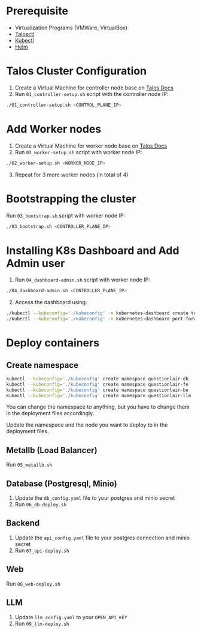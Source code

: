 # Prerequisite
- Virtualization Programs (VMWare, VirtualBox) 
- [Talosctl](https://www.talos.dev/v1.10/introduction/quickstart/)
- [Kubectl](https://kubernetes.io/docs/reference/kubectl/)
- [Helm](https://helm.sh/docs/intro/install/)
# Talos Cluster Configuration 

1. Create a Virtual Machine for controller node base on [Talos Docs](https://www.talos.dev/v1.10/talos-guides/install/local-platforms/virtualbox/)
2. Run `01_controller-setup.sh` script with the controller node IP:
```bash
./01_controller-setup.sh <CONTROL_PLANE_IP>
```
# Add Worker nodes
1. Create a Virtual Machine for worker node base on [Talos Docs](https://www.talos.dev/v1.10/talos-guides/install/local-platforms/virtualbox/)
2. Run `02_worker-setup.sh` script with worker node IP:
```bash
./02_worker-setup.sh <WORKER_NODE_IP>
```
3. Repeat for 3 more worker nodes (in total of 4)

# Bootstrapping the cluster
Run `03_bootstrap.sh` script with worker node IP:
```bash
./03_bootstrap.sh <CONTROLLER_PLANE_IP>
```
# Installing K8s Dashboard and Add Admin user
1. Run `04_dashboard-admin.sh` script with worker node IP:
```bash
./04_dashboard-admin.sh <CONTROLLER_PLANE_IP>
```
2. Access the dashboard using:
```bash
./kubectl --kubeconfig='./kubeconfig' -n kubernetes-dashboard create token admin-user
./kubectl --kubeconfig='./kubeconfig' -n kubernetes-dashboard port-forward svc/kubernetes-dashboard-kong-proxy 8443:443 --address 0.0.0.0
```
# Deploy containers

## Create namespace
```bash
kubectl --kubeconfig='./kubeconfig' create namespace questionlair-db
kubectl --kubeconfig='./kubeconfig' create namespace questionlair-fe
kubectl --kubeconfig='./kubeconfig' create namespace questionlair-be
kubectl --kubeconfig='./kubeconfig' create namespace questionlair-llm
```

You can change the namespace to anything, but you have to change them in the deployment files accordingly.

Update the namespace and the node you want to deploy to in the deployment files.

## Metallb (Load Balancer)
Run `05_metallb.sh`

## Database (Postgresql, Minio)
1. Update the `db_config.yaml` file to your postgres and minio secret
2. Run `06_db-deploy.sh`

## Backend
1. Update the `api_config.yaml` file to your postgres connection and minio secret
2. Run `07_api-deploy.sh`

## Web
Run `08_web-deploy.sh`

## LLM 
1. Update `llm_config.yaml` to your `OPEN_API_KEY`
2. Run `09_llm-deploy.sh`

